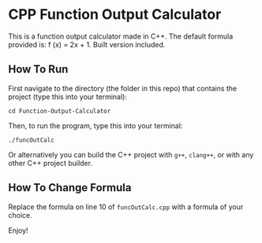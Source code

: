 # CPP Function Output Calculator
This is a function output calculator made in C++. The default formula provided is: f (x) = 2x + 1. Built version included.

## How To Run

First navigate to the directory (the folder in this repo) that contains the project (type this into your terminal):

```
cd Function-Output-Calculator
```

Then, to run the program, type this into your terminal:

```
./funcOutCalc
```
Or alternatively you can build the C++ project with `g++`, `clang++`, or with any other C++ project builder.

## How To Change Formula

Replace the formula on line 10 of `funcOutCalc.cpp` with a formula of your choice.

Enjoy!
